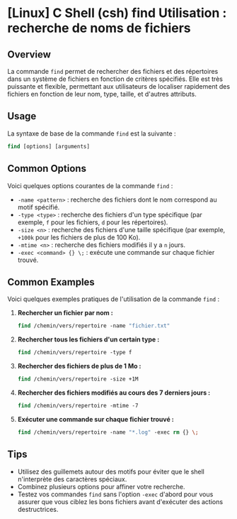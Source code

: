# [Linux] C Shell (csh) find Utilisation : recherche de noms de fichiers

## Overview
La commande `find` permet de rechercher des fichiers et des répertoires dans un système de fichiers en fonction de critères spécifiés. Elle est très puissante et flexible, permettant aux utilisateurs de localiser rapidement des fichiers en fonction de leur nom, type, taille, et d'autres attributs.

## Usage
La syntaxe de base de la commande `find` est la suivante :

```csh
find [options] [arguments]
```

## Common Options
Voici quelques options courantes de la commande `find` :

- `-name <pattern>` : recherche des fichiers dont le nom correspond au motif spécifié.
- `-type <type>` : recherche des fichiers d'un type spécifique (par exemple, `f` pour les fichiers, `d` pour les répertoires).
- `-size <n>` : recherche des fichiers d'une taille spécifique (par exemple, `+100k` pour les fichiers de plus de 100 Ko).
- `-mtime <n>` : recherche des fichiers modifiés il y a `n` jours.
- `-exec <command> {} \;` : exécute une commande sur chaque fichier trouvé.

## Common Examples
Voici quelques exemples pratiques de l'utilisation de la commande `find` :

1. **Rechercher un fichier par nom :**
   ```csh
   find /chemin/vers/repertoire -name "fichier.txt"
   ```

2. **Rechercher tous les fichiers d'un certain type :**
   ```csh
   find /chemin/vers/repertoire -type f
   ```

3. **Rechercher des fichiers de plus de 1 Mo :**
   ```csh
   find /chemin/vers/repertoire -size +1M
   ```

4. **Rechercher des fichiers modifiés au cours des 7 derniers jours :**
   ```csh
   find /chemin/vers/repertoire -mtime -7
   ```

5. **Exécuter une commande sur chaque fichier trouvé :**
   ```csh
   find /chemin/vers/repertoire -name "*.log" -exec rm {} \;
   ```

## Tips
- Utilisez des guillemets autour des motifs pour éviter que le shell n'interprète des caractères spéciaux.
- Combinez plusieurs options pour affiner votre recherche.
- Testez vos commandes `find` sans l'option `-exec` d'abord pour vous assurer que vous ciblez les bons fichiers avant d'exécuter des actions destructrices.